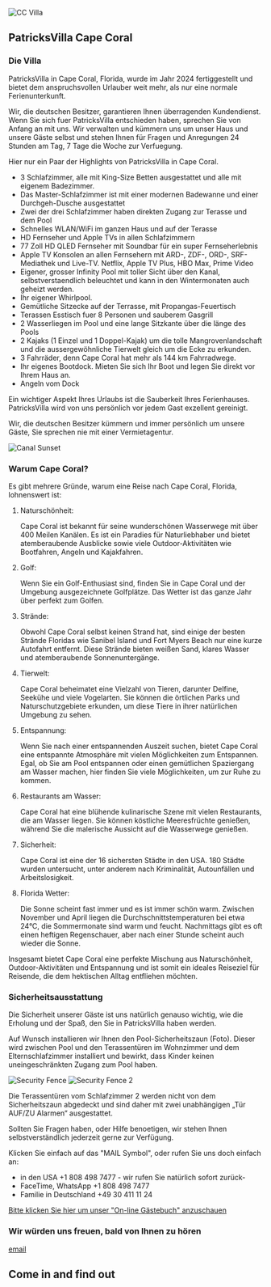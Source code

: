 ![CC Villa](../images/cc-villa.jpeg)

## PatricksVilla Cape Coral

### Die Villa

PatricksVilla in Cape Coral, Florida, wurde im Jahr 2024 fertiggestellt und bietet dem anspruchsvollen Urlauber weit mehr, als nur eine normale Ferienunterkunft.

Wir, die deutschen Besitzer, garantieren Ihnen überragenden Kundendienst. Wenn Sie sich fuer PatricksVilla entschieden haben, sprechen Sie von Anfang an mit uns. Wir verwalten und kümmern uns um unser Haus und unsere Gäste selbst und stehen Ihnen für Fragen und Anregungen 24 Stunden am Tag, 7 Tage die Woche zur Verfuegung.

Hier nur ein Paar der Highlights von PatricksVilla in Cape Coral.

- 3 Schlafzimmer, alle mit King-Size Betten ausgestattet und alle mit eigenem Badezimmer.
- Das Master-Schlafzimmer ist mit einer modernen Badewanne und einer Durchgeh-Dusche ausgestattet
- Zwei der drei Schlafzimmer haben direkten Zugang zur Terasse und dem Pool
- Schnelles WLAN/WiFi im ganzen Haus und auf der Terasse
- HD Fernseher und Apple TVs in allen Schlafzimmern
- 77 Zoll HD QLED Fernseher mit Soundbar für ein super Fernseherlebnis
- Apple TV Konsolen an allen Fernsehern mit ARD-, ZDF-, ORD-, SRF-Mediathek und Live-TV. Netflix, Apple TV Plus, HBO Max, Prime Video
- Eigener, grosser Infinity Pool mit toller Sicht über den Kanal, selbstverstaendlich beleuchtet und kann in den Wintermonaten auch geheizt werden.
- Ihr eigener Whirlpool.
- Gemütliche Sitzecke auf der Terrasse, mit Propangas-Feuertisch
- Terassen Esstisch fuer 8 Personen und sauberem Gasgrill
- 2 Wasserliegen im Pool und eine lange Sitzkante über die länge des Pools
- 2 Kajaks (1 Einzel und 1 Doppel-Kajak) um die tolle Mangrovenlandschaft und die aussergewöhnliche Tierwelt gleich um die Ecke zu erkunden.
- 3 Fahrräder, denn Cape Coral hat mehr als 144 km Fahrradwege.
- Ihr eigenes Bootdock. Mieten Sie sich Ihr Boot und legen Sie direkt vor Ihrem Haus an.
- Angeln vom Dock

Ein wichtiger Aspekt Ihres Urlaubs ist die Sauberkeit Ihres Ferienhauses. PatricksVilla wird von uns persönlich vor jedem Gast exzellent gereinigt.

Wir, die deutschen Besitzer kümmern und immer persönlich um unsere Gäste, Sie sprechen nie mit einer Vermietagentur.

![Canal Sunset](../images/canal-sunset.jpeg)

### Warum Cape Coral?

Es gibt mehrere Gründe, warum eine Reise nach Cape Coral, Florida, lohnenswert ist:

1. Naturschönheit:

   Cape Coral ist bekannt für seine wunderschönen Wasserwege mit über 400 Meilen Kanälen. Es ist ein Paradies für Naturliebhaber und bietet atemberaubende Ausblicke sowie viele Outdoor-Aktivitäten wie Bootfahren, Angeln und Kajakfahren.

2. Golf:

   Wenn Sie ein Golf-Enthusiast sind, finden Sie in Cape Coral und der Umgebung ausgezeichnete Golfplätze. Das Wetter ist das ganze Jahr über perfekt zum Golfen.

3. Strände:

   Obwohl Cape Coral selbst keinen Strand hat, sind einige der besten Strände Floridas wie Sanibel Island und Fort Myers Beach nur eine kurze Autofahrt entfernt. Diese Strände bieten weißen Sand, klares Wasser und atemberaubende Sonnenuntergänge.

4. Tierwelt:

   Cape Coral beheimatet eine Vielzahl von Tieren, darunter Delfine, Seekühe und viele Vogelarten. Sie können die örtlichen Parks und Naturschutzgebiete erkunden, um diese Tiere in ihrer natürlichen Umgebung zu sehen.

5. Entspannung:

   Wenn Sie nach einer entspannenden Auszeit suchen, bietet Cape Coral eine entspannte Atmosphäre mit vielen Möglichkeiten zum Entspannen. Egal, ob Sie am Pool entspannen oder einen gemütlichen Spaziergang am Wasser machen, hier finden Sie viele Möglichkeiten, um zur Ruhe zu kommen.

6. Restaurants am Wasser:

   Cape Coral hat eine blühende kulinarische Szene mit vielen Restaurants, die am Wasser liegen. Sie können köstliche Meeresfrüchte genießen, während Sie die malerische Aussicht auf die Wasserwege genießen.

7. Sicherheit:

   Cape Coral ist eine der 16 sichersten Städte in den USA. 180 Städte wurden untersucht, unter anderem nach Kriminalität, Autounfällen und Arbeitslosigkeit.

8. Florida Wetter:

   Die Sonne scheint fast immer und es ist immer schön warm. Zwischen November und April liegen die Durchschnittstemperaturen bei etwa 24°C, die Sommermonate sind warm und feucht. Nachmittags gibt es oft einen heftigen Regenschauer, aber nach einer Stunde scheint auch wieder die Sonne.

Insgesamt bietet Cape Coral eine perfekte Mischung aus Naturschönheit, Outdoor-Aktivitäten und Entspannung und ist somit ein ideales Reiseziel für Reisende, die dem hektischen Alltag entfliehen möchten.

### Sicherheitsausstattung

Die Sicherheit unserer Gäste ist uns natürlich genauso wichtig, wie die Erholung und der Spaß, den Sie in PatricksVilla haben werden.

Auf Wunsch installieren wir Ihnen den Pool-Sicherheitszaun (Foto). Dieser wird zwischen Pool und den Terassentüren im Wohnzimmer und dem Elternschlafzimmer installiert und bewirkt, dass Kinder keinen uneingeschränkten Zugang zum Pool haben.

![Security Fence](../images/sec-fence.jpeg)
![Security Fence 2](../images/sec-fence2.jpeg)

Die Terassentüren vom Schlafzimmer 2 werden nicht von dem Sicherheitszaun abgedeckt und sind daher mit zwei unabhängigen „Tür AUF/ZU Alarmen“ ausgestattet.

Sollten Sie Fragen haben, oder Hilfe benoetigen, wir stehen Ihnen selbstverständlich jederzeit gerne zur Verfügung.

Klicken Sie einfach auf das "MAIL Symbol", oder rufen Sie uns doch einfach an:

- in den USA +1 808 498 7477 - wir rufen Sie natürlich sofort zurück-
- FaceTime, WhatsApp +1 808 498 7477
- Familie in Deutschland +49 30 411 11 24

[Bitte klicken Sie hier um unser
"On-line Gästebuch" anzuschauen](http://users.smartgb.com/g/g.php?a=s&i=g18-42519-4b&m=all&p=1)

### Wir würden uns freuen, bald von Ihnen zu hören

[email](mailto:dirk@patricksvilla.com)

## Come in and find out
